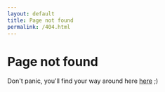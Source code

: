 ```yaml
---
layout: default
title: Page not found
permalink: /404.html
---
```


# Page not found

Don't panic, you'll find your way around here  <a href="/">here</a> ;)
